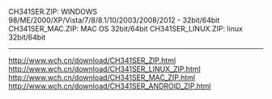 CH341SER.ZIP: WINDOWS 98/ME/2000/XP/Vista/7/8/8.1/10/2003/2008/2012 - 32bit/64bit
CH341SER_MAC.ZIP: MAC OS 32bit/64bit
CH341SER_LINUX.ZIP: linux 32bit/64bit

---
http://www.wch.cn/download/CH341SER_ZIP.html
http://www.wch.cn/download/CH341SER_LINUX_ZIP.html
http://www.wch.cn/download/CH341SER_MAC_ZIP.html
http://www.wch.cn/download/CH341SER_ANDROID_ZIP.html

